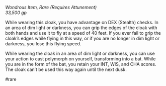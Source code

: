 *Wondrous Item, Rare (Requires Attunement)*  
*33,500 gp*

While wearing this cloak, you have advantage on DEX (Stealth) checks. In an area of dim light or darkness, you can grip the edges of the cloak with both hands and use it to fly at a speed of 40 feet. If you ever fail to grip the cloak’s edges while flying in this way, or if you are no longer in dim light or darkness, you lose this flying speed.

While wearing the cloak in an area of dim light or darkness, you can use your action to cast polymorph on yourself, transforming into a bat. While you are in the form of the bat, you retain your INT, WIS, and CHA scores. The cloak can’t be used this way again until the next dusk.

#rare
